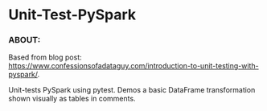 # Unit-Test-PySpark


### ABOUT:

Based from blog post: https://www.confessionsofadataguy.com/introduction-to-unit-testing-with-pyspark/.

Unit-tests PySpark using pytest. Demos a basic DataFrame transformation shown visually as tables in comments.
